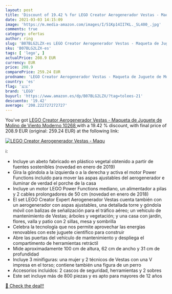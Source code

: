 ```yaml
---
layout: post
title: 'Discount of 19.42 % for LEGO Creator Aerogenerador Vestas - Maqu'
date: 2021-03-03 14:15:09
image: 'https://m.media-amazon.com/images/I/51Kp14II7KL._SL400_.jpg'
comments: true
category: ofertas
author: ring
slug: 'B07BLG2LZX-es LEGO Creator Aerogenerador Vestas - Maqueta de Juguete de...'
sku: 'B07BLG2LZX-es'
tags: [ 'lego', ]
actualPrice: 208.9 EUR
currency: EUR
price: 208.9
comparePrice: 259.24 EUR
prodname: 'LEGO Creator Aerogenerador Vestas - Maqueta de Juguete de Molino de Viento Moderno  10268 '
country: 'es'
flag: '🇪🇸'
brand: 'LEGO'
buyurl: 'https://www.amazon.es/dp/B07BLG2LZX/?tag=tolees-21'
descuento: '19.42'
average: '208.222727272727'
---
```


You've got [LEGO Creator Aerogenerador Vestas - Maqueta de Juguete de Molino de Viento Moderno  10268 ](https://www.amazon.es/dp/B07BLG2LZX/?tag=tolees-21) with a  19.42 % discount, with final price of 208.9 EUR (original: 259.24 EUR) at the following link:

[![LEGO Creator Aerogenerador Vestas - Maqu](https://m.media-amazon.com/images/I/51Kp14II7KL._SL400_.jpg)](https://www.amazon.es/dp/B07BLG2LZX/?tag=tolees-21)

ℹ️:

- Incluye un abeto fabricado en plástico vegetal obtenido a partir de fuentes sostenibles (novedad en enero de 2019)
- Gira la góndola a la izquierda o a la derecha y activa el motor Power Functions incluido para mover las aspas ajustables del aerogenerador e iluminar de verdad el porche de la casa
- Incluye un motor LEGO Power Functions mediano, un alimentador a pilas y 2 cables prolongadores de 50 cm (novedad en enero de 2018)
- El set LEGO Creator Expert Aerogenerador Vestas cuenta también con un aerogenerador con aspas ajustables, una detallada torre y góndola móvil con balizas de señalización para el tráfico aéreo; un vehículo de mantenimiento de Vestas; árboles y vegetación; y una casa con jardín, flores, valla y patio con 2 sillas, mesa y sombrilla
- Celebra la tecnología que nos permite aprovechar las energías renovables con este juguete científico para construir
- Abre las puertas del vehículo de mantenimiento y despliega el compartimento de herramientas retráctil
- Mide aproximadamente 100 cm de altura, 62 cm de ancho y 31 cm de profundidad
- Incluye 3 minifiguras: una mujer y 2 técnicos de Vestas con una V impresa en el torso; contiene también una figura de un perro
- Accesorios incluidos: 2 cascos de seguridad, herramientas y 2 sobres
- Este set incluye más de 800 piezas y es apto para mayores de 12 años

[🛒 Check the deal!!](https://www.amazon.es/dp/B07BLG2LZX/?tag=tolees-21)
